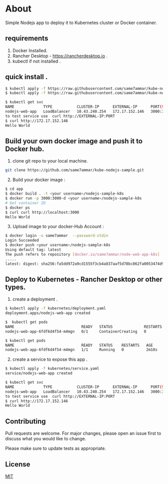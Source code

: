 # About
Simple Nodejs app to deploy it to Kubernetes cluster or Docker container.

## requirements 
1. Docker Installed.
2. Rancher Desktop - https://rancherdesktop.io .
3. kubectl if not installed .

## quick install .
```sh
$ kubectl apply -f https://raw.githubusercontent.com/same7ammar/kube-nodejs-sample/main/kubernetes/deployment.yaml
$ kubectl apply -f https://raw.githubusercontent.com/same7ammar/kube-nodejs-sample/main/kubernetes/kubernetes/service.yaml

$ kubectl get svc
NAME             TYPE           CLUSTER-IP      EXTERNAL-IP      PORT(S)          AGE
nodejs-web-app   LoadBalancer   10.43.240.254   172.17.152.146   3000:30043/TCP   7s
to test service use  curl http://EXTERNAL-IP:PORT
$ curl http://172.17.152.146 
Hello World
```
## Build your own docker image and push it to Docker hub.

1. clone git repo to your local machine.

```bash
git clone https://github.com/same7ammar/kube-nodejs-sample.git
```

2. Build  your docker image :

```sh
$ cd app
$ docker build . -t <your username>/nodejs-sample-k8s
$ docker run -p 3000:3000-d <your username>/nodejs-sample-k8s
# Get container ID
$ docker ps
$ curl curl http://localhost:3000
Hello World
```
3. Upload image to   your docker-Hub Account :
```sh
$ docker login -u same7ammar  --password-stdin 
Login Succeeded
$ docker push <your username>/nodejs-sample-k8s
Using default tag: latest
The push refers to repository [docker.io/same7ammar/node-web-app-k8s]
.....
latest: digest: sha256:fa5dd972a9cd1555f3cb4a837aaf5d78bc862fa0053474d9f64f3e7d3eb15ae2 size: 3048

```
## Deploy to Kubernetes - Rancher Desktop or other types. 
1. create a deployment .
```sh 
$ kubectl apply -f kubernetes/deployment.yaml 
deployment.apps/nodejs-web-app created

$  kubectl get pods
NAME                              READY   STATUS              RESTARTS   AGE
nodejs-web-app-6fdf6d4f54-m4mgn   0/1     ContainerCreating   0          10s

$ kubectl get pods
NAME                              READY   STATUS    RESTARTS   AGE
nodejs-web-app-6fdf6d4f54-m4mgn   1/1     Running   0          2m18s

```
2. create a service to expose this app .
```sh
$ kubectl apply -f kubernetes/service.yaml
service/nodejs-web-app created

$ kubectl get svc
NAME             TYPE           CLUSTER-IP      EXTERNAL-IP      PORT(S)          AGE
nodejs-web-app   LoadBalancer   10.43.240.254   172.17.152.146   3000:30043/TCP   7s
to test service use  curl http://EXTERNAL-IP:PORT
$ curl http://172.17.152.146 
Hello World
```

## Contributing
Pull requests are welcome. For major changes, please open an issue first to discuss what you would like to change.

Please make sure to update tests as appropriate.

## License
[MIT](https://choosealicense.com/licenses/mit/)